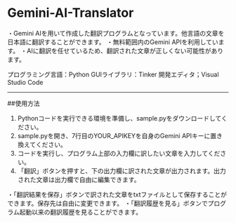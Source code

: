 # Gemini-AI-Translator
・Gemini AIを用いて作成した翻訳プログラムとなっています。他言語の文章を日本語に翻訳することができます。
・無料範囲内のGemini APIを利用しています。
・AIに翻訳を任せているため、翻訳された文章が正しくない可能性があります。

プログラミング言語：Python
GUIライブラリ：Tinker
開発エディタ；Visual Studio Code

--------------------------------------------------------------------------------------------------------------
##使用方法
1. Pythonコードを実行できる環境を準備し、sample.pyをダウンロードしてください。
2. sample.pyを開き、7行目のYOUR_APIKEYを自身のGemini APIキーに置き換えてください。
3. コードを実行し、プログラム上部の入力欄に訳したい文章を入力してください。
4. 「翻訳」ボタンを押すと、下の出力欄に訳された文章が出力されます。出力された文章は出力欄で自由に編集できます。

・「翻訳結果を保存」ボタンで訳された文章をtxtファイルとして保存することができます。保存先は自由に変更できます。
・「翻訳履歴を見る」ボタンでプログラム起動以来の翻訳履歴を見ることができます。
